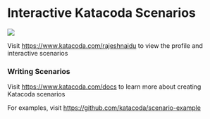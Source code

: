 # Interactive Katacoda Scenarios

[![](http://shields.katacoda.com/katacoda/rajeshnaidu/count.svg)](https://www.katacoda.com/rajeshnaidu "Get your profile on Katacoda.com")

Visit https://www.katacoda.com/rajeshnaidu to view the profile and interactive scenarios

### Writing Scenarios
Visit https://www.katacoda.com/docs to learn more about creating Katacoda scenarios

For examples, visit https://github.com/katacoda/scenario-example
